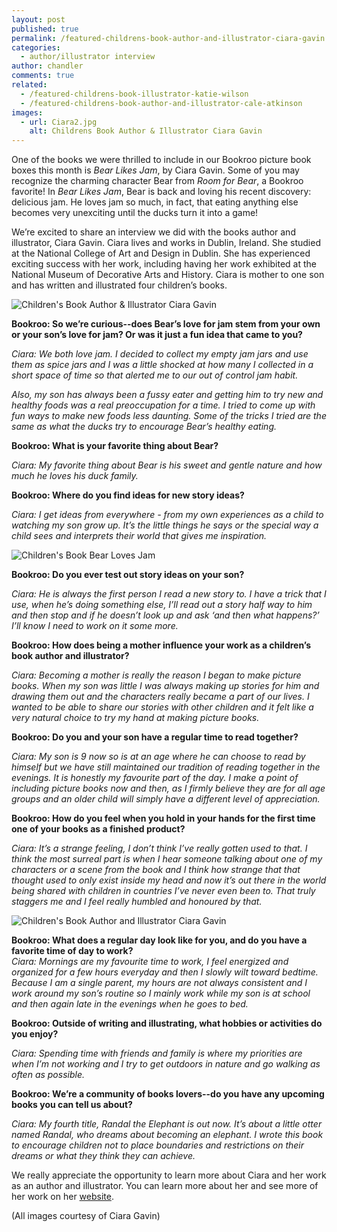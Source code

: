 ```yaml
---
layout: post
published: true
permalink: /featured-childrens-book-author-and-illustrator-ciara-gavin
categories:
  - author/illustrator interview
author: chandler
comments: true
related:
  - /featured-childrens-book-illustrator-katie-wilson
  - /featured-childrens-book-author-and-illustrator-cale-atkinson
images:
  - url: Ciara2.jpg
    alt: Childrens Book Author & Illustrator Ciara Gavin
---
```

One of the books we were thrilled to include in our Bookroo picture book boxes this month is _Bear Likes Jam_, by Ciara Gavin. Some of you may recognize the charming character Bear from _Room for Bear_, a Bookroo favorite! In _Bear Likes Jam_, Bear is back and loving his recent discovery: delicious jam. He loves jam so much, in fact, that eating anything else becomes very unexciting until the ducks turn it into a game!

We’re excited to share an interview we did with the books author and illustrator, Ciara Gavin. Ciara lives and works in Dublin, Ireland. She studied at the National College of Art and Design in Dublin. She has experienced exciting success with her work, including having her work exhibited at the National Museum of Decorative Arts and History. Ciara is mother to one son and has written and illustrated four children’s books.

![Children's Book Author & Illustrator Ciara Gavin]({{site.baseurl}}/assets/img/posts/Ciara2.jpg)

**Bookroo: So we’re curious--does Bear’s love for jam stem from your own or your son’s love for jam? Or was it just a fun idea that came to you?**

_Ciara: We both love jam. I decided to collect my empty jam jars and use them as spice jars and I was a little shocked at how many I collected in a short space of time so that alerted me to our out of control jam habit._

_Also, my son has always been a fussy eater and getting him to try new and healthy foods was a real preoccupation for a time. I tried to come up with fun ways to make new foods less daunting. Some of the tricks I tried are the same as what the ducks try to encourage Bear’s healthy eating._

**Bookroo: What is your favorite thing about Bear?**

_Ciara: My favorite thing about Bear is his sweet and gentle nature and how much he loves his duck family._

**Bookroo: Where do you find ideas for new story ideas?**

_Ciara: I get ideas from everywhere - from my own experiences as a child to watching my son grow up. It’s the little things he says or the special way a child sees and interprets their world that gives me inspiration._

![Children's Book Bear Loves Jam]({{site.baseurl}}/assets/img/posts/BLJ-CoverRGB2.jpg)

**Bookroo: Do you ever test out story ideas on your son?**

_Ciara: He is always the first person I read a new story to. I have a trick that I use, when he’s doing something else, I’ll read out a story half way to him and then stop and if he doesn’t look up and ask ‘and then what happens?’ I’ll know I need to work on it some more._ 

**Bookroo: How does being a mother influence your work as a children’s book author and illustrator?**

_Ciara: Becoming a mother is really the reason I began to make picture books. When my son was little I was always making up stories for him and drawing them out and the characters really became a part of our lives. I wanted to be able to share our stories with other children and it felt like a very natural choice to try my hand at making picture books._

**Bookroo: Do you and your son have a regular time to read together?**

_Ciara: My son is 9 now so is at an age where he can choose to read by himself but we have still maintained our tradition of reading together in the evenings. It is honestly my favourite part of the day. I make a point of including picture books now and then, as I firmly believe they are for all age groups and an older child will simply have a different level of appreciation._

**Bookroo: How do you feel when you hold in your hands for the first time one of your books as a finished product?**

_Ciara: It’s a strange feeling, I don’t think I’ve really gotten used to that. I think the most surreal part is when I hear someone talking about one of my characters or a scene from the book and I think how strange that that thought used to only exist inside my head and now it’s out there in the world being shared with children in countries I’ve never even been to. That truly staggers me and I feel really humbled and honoured by that._

![Children's Book Author and Illustrator Ciara Gavin]({{site.baseurl}}/assets/img/posts/Bookroo%20WIP%20sized.jpg)

**Bookroo: What does a regular day look like for you, and do you have a favorite time of day to work?**  
_Ciara: Mornings are my favourite time to work, I feel energized and organized for a few hours everyday and then I slowly wilt toward bedtime. Because I am a single parent, my hours are not always consistent and I work around my son’s routine so I mainly work while my son is at school and then again late in the evenings when he goes to bed._ 

**Bookroo: Outside of writing and illustrating, what hobbies or activities do you enjoy?**

_Ciara: Spending time with friends and family is where my priorities are when I’m not working and I try to get outdoors in nature and go walking as often as possible._

**Bookroo: We’re a community of books lovers--do you have any upcoming books you can tell us about?**

_Ciara: My fourth title, Randal the Elephant is out now. It’s about a little otter named Randal, who dreams about becoming an elephant. I wrote this book to encourage children not to place boundaries and restrictions on their dreams or what they think they can achieve._ 

We really appreciate the opportunity to learn more about Ciara and her work as an author and illustrator. You can learn more about her and see more of her work on her [website](http://www.ciaragavin.com/).

(All images courtesy of Ciara Gavin)
